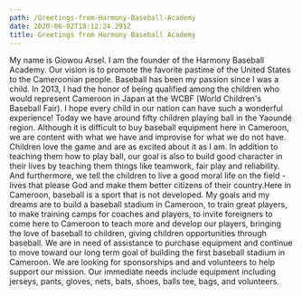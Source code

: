 ```yaml
---
path: /Greetings-from-Harmony-Baseball-Academy
date: 2020-06-02T18:12:24.291Z
title: Greetings from Harmony Baseball Academy
---
```

My name is Giowou Arsel.  I am the founder of the Harmony Baseball Academy. Our vision is to promote the favorite pastime of the United States to the Cameroonian people.  Baseball has been my passion since I was a child.  In 2013, I had the honor of being qualified among the children who would represent Cameroon in Japan at the WCBF (World Children's Baseball Fair).  I hope every child in our nation can have such a wonderful experience! Today we have around fifty children playing ball in the Yaoundé region.  Although it is difficult to buy baseball equipment here in Cameroon, we are content with what we have and improvise for what we do not have.  Children love the game and are as excited about it as I am.  In addition to teaching them how to play ball, our goal is also to build good character in their lives by teaching them things like teamwork, fair play and reliability.  And furthermore, we tell the children to live a good moral life on the field - lives that please God and make them better citizens of their country.Here in Cameroon, baseball is a sport that is  not developed. My goals and my dreams are to build a baseball stadium in Cameroon, to train great players, to make training camps for coaches and players, to invite foreigners to come here to Cameroon to teach more and develop  our players, bringing the love of baseball to children, giving children opportunities through baseball. We are in need of assistance to purchase equipment and continue to move toward our long term goal of building the first baseball stadium in Cameroon. We are looking for sponsorships and and volunteers to help support our mission. Our immediate needs include equipment including jerseys, pants, gloves, nets, bats, shoes, balls tee, bags, and volunteers.